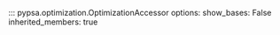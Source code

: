::: pypsa.optimization.OptimizationAccessor
    options:
        show_bases: False
        inherited_members: true

